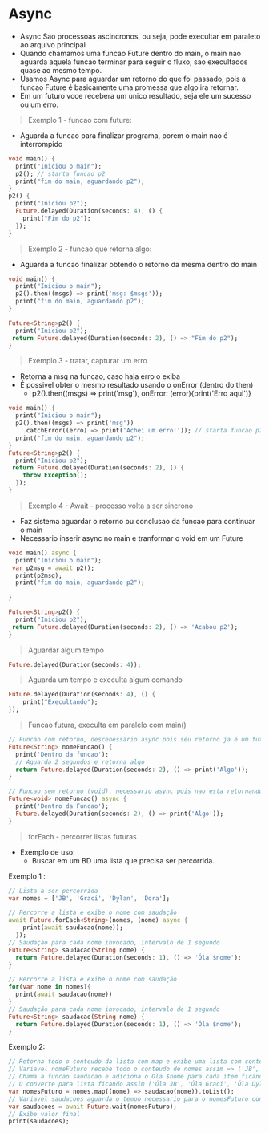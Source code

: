 # Async
- Async Sao processoas ascincronos, ou seja, pode execultar em paraleto ao arquivo principal
- Quando chamamos uma funcao Future dentro do main, o main nao aguarda aquela funcao terminar para seguir o fluxo, sao execultados quase ao mesmo tempo.
- Usamos Async para aguardar um retorno do que foi passado, pois a funcao Future é basicamente uma promessa que algo ira retornar.
- Em um futuro voce recebera um unico resultado, seja ele um sucesso ou um erro.
>Exemplo 1 - funcao com future:
- Aguarda a funcao para finalizar programa, porem o main nao é interrompido
```dart
void main() {
  print("Iniciou o main");
  p2(); // starta funcao p2
  print("fim do main, aguardando p2");
}
p2() {
  print("Iniciou p2");
  Future.delayed(Duration(seconds: 4), () {
    print("Fim do p2");
  });
}
```
>Exemplo 2 - funcao que retorna algo:
- Aguarda a funcao finalizar obtendo o retorno da mesma dentro do main
```dart
void main() {
  print("Iniciou o main");
  p2().then((msgs) => print('msg: $msgs'));
  print("fim do main, aguardando p2");
}

Future<String>p2() {
  print("Iniciou p2");
 return Future.delayed(Duration(seconds: 2), () => "Fim do p2");
}
```
>Exemplo 3 - tratar, capturar um erro
- Retorna a msg na funcao, caso haja erro o exiba
- É possivel obter o mesmo resultado usando o onError (dentro do then)
  - p2().then((msgs) => print('msg'), onError: (error){print('Erro aqui')}
```dart
void main() {
  print("Iniciou o main");
  p2().then((msgs) => print('msg'))
    .catchError((erro) => print('Achei um erro!')); // starta funcao p2
  print("fim do main, aguardando p2");
}
Future<String>p2() {
  print("Iniciou p2");
 return Future.delayed(Duration(seconds: 2), () {
    throw Exception();
  });
}
```
>Exemplo 4 - Await - processo volta a ser sincrono
- Faz sistema aguardar o retorno ou conclusao da funcao para continuar o main
- Necessario inserir async no main e tranformar o void em um Future<void>
```dart
void main() async {
  print("Iniciou o main");
 var p2msg = await p2();
  print(p2msg);
  print("fim do main, aguardando p2");
  
}

Future<String>p2() {
  print("Iniciou p2");
 return Future.delayed(Duration(seconds: 2), () => 'Acabou p2');
}
```
>Aguardar algum tempo
```dart
Future.delayed(Duration(seconds: 4));
```
>Aguarda um tempo e execulta algum comando
```dart
Future.delayed(Duration(seconds: 4), () {
    print("Execultando");
});
```
>Funcao futura, execulta em paralelo com main()
```dart
// Funcao com retorno, descenessario async pois seu retorno ja é um futuro
Future<String> nomeFuncao() {
  print('Dentro da funcao');
  // Aguarda 2 segundos e retorna algo
  return Future.delayed(Duration(seconds: 2), () => print('Algo'));
}
```
```dart
// Funcao sem retorno (void), necessario async pois nao esta retornando um futuro
Future<void> nomeFuncao() async {
  print('Dentro da Funcao');
  Future.delayed(Duration(seconds: 2), () => print('Algo'));
}
```
>forEach - percorrer listas futuras
 - Exemplo de uso:
    - Buscar em um BD uma lista que precisa ser percorrida.

Exemplo 1 : 
```dart
// Lista a ser percorrida
var nomes = ['JB', 'Graci', 'Dylan', 'Dora'];
```
```dart
// Percorre a lista e exibe o nome com saudação
await Future.forEach<String>(nomes, (nome) async {
    print(await saudacao(nome));
  });
// Saudação para cada nome invocado, intervalo de 1 segundo
Future<String> saudacao(String nome) {
  return Future.delayed(Duration(seconds: 1), () => 'Óla $nome');
}
```
```dart
// Percorre a lista e exibe o nome com saudação
for(var nome in nomes){
  print(await saudacao(nome))
}
// Saudação para cada nome invocado, intervalo de 1 segundo
Future<String> saudacao(String nome) {
  return Future.delayed(Duration(seconds: 1), () => 'Óla $nome');
}
```
Exemplo 2: 
```dart
// Retorna todo o conteudo da lista com map e exibe uma lista com conteudo final
// Variavel nomeFuturo recebe todo o conteudo de nomes assim => ('JB', 'Graci', 'Dylan', 'Dora')
// Chama a funcao saudacao e adiciona o Ola $nome para cada item ficando assim ('Óla JB', 'Óla Graci', 'Óla Dylan', 'Óla Dora')
// O converte para lista ficando assim ['Óla JB', 'Óla Graci', 'Óla Dylan', 'Óla Dora']
var nomesFuturo = nomes.map((nome) => saudacao(nome)).toList();
// Variavel saudacoes aguarda o tempo necessario para o nomesFuturo concluir a opecao e salva o valor final ou seja ['Óla JB', 'Óla Graci', 'Óla Dylan', 'Óla Dora']
var saudacoes = await Future.wait(nomesFuturo);
// Exibe valor final
print(saudacoes);
```

